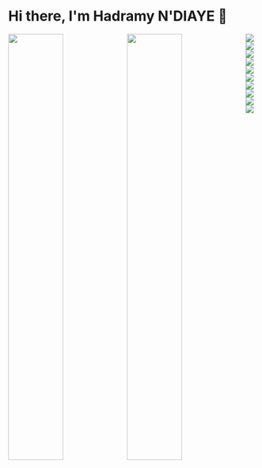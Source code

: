 # Hi there, I'm Hadramy N'DIAYE 👋

<img align="left" width="47%" src="https://github-readme-stats.vercel.app/api?username=Hadidi09&show_icons=true&theme=nord"/>
<img align="left" width="47%" src="https://github-readme-stats.vercel.app/api/top-langs/?username=Hadidi09&layout=compact)](https://github.com/Hadidi09/github-readme-stats"/>
<img align="left" src="https://img.shields.io/badge/JavaScript-323330?style=for-the-badge&logo=javascript&logoColor=F7DF1E"/>
<img align="left" src="https://img.shields.io/badge/Node.js-43853D?style=for-the-badge&logo=node.js&logoColor=white"/>
<img align="left" src="https://img.shields.io/badge/Express.js-404D59?style=for-the-badge"/>
<img align="left" src="https://img.shields.io/badge/Node.js-43853D?style=for-the-badge&logo=node.js&logoColor=white"/>
<img align="left" src="https://img.shields.io/badge/Tailwind_CSS-38B2AC?style=for-the-badge&logo=tailwind-css&logoColor=white"/>
<img align="left" src="https://img.shields.io/badge/MongoDB-4EA94B?style=for-the-badge&logo=mongodb&logoColor=white"/>
<img align="left" src="https://img.shields.io/badge/React-20232A?style=for-the-badge&logo=react&logoColor=61DAFB"/>
<img align="left" src="https://img.shields.io/badge/HTML5-E34F26?style=for-the-badge&logo=html5&logoColor=white"/>
<img align="left" src="https://img.shields.io/badge/bootstrap-%23563D7C.svg?style=for-the-badge&logo=bootstrap&logoColor=white" />
<img align="left" src="https://img.shields.io/badge/css3-%231572B6.svg?style=for-the-badge&logo=css3&logoColor=white" />
</br>

